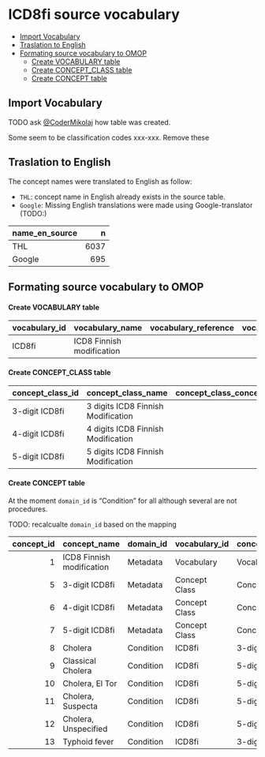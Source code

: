 ICD8fi source vocabulary
================

  - [Import Vocabulary](#import-vocabulary)
  - [Traslation to English](#traslation-to-english)
  - [Formating source vocabulary to
    OMOP](#formating-source-vocabulary-to-omop)
      - [Create VOCABULARY table](#create-vocabulary-table)
      - [Create CONCEPT\_CLASS table](#create-concept_class-table)
      - [Create CONCEPT table](#create-concept-table)

## Import Vocabulary

TODO ask [@CoderMikolaj](github.com/CoderMikolaj) how table was created.

Some seem to be classification codes xxx-xxx. Remove these

## Traslation to English

The concept names were translated to English as follow:

  - `THL`: concept name in English already exists in the source table.
  - `Google`: Missing English translations were made using
    Google-translator (TODO:)

<div class="kable-table">

| name\_en\_source |    n |
| :--------------- | ---: |
| THL              | 6037 |
| Google           |  695 |

</div>

## Formating source vocabulary to OMOP

#### Create VOCABULARY table

<div class="kable-table">

| vocabulary\_id | vocabulary\_name          | vocabulary\_reference | vocabulary\_version | vocabulary\_concept\_id |
| :------------- | :------------------------ | :-------------------- | :------------------ | ----------------------: |
| ICD8fi         | ICD8 Finnish modification |                       |                     |                       1 |

</div>

#### Create CONCEPT\_CLASS table

<div class="kable-table">

| concept\_class\_id | concept\_class\_name               | concept\_class\_concept\_id |
| :----------------- | :--------------------------------- | --------------------------: |
| 3-digit ICD8fi     | 3 digits ICD8 Finnish Modification |                           5 |
| 4-digit ICD8fi     | 4 digits ICD8 Finnish Modification |                           6 |
| 5-digit ICD8fi     | 5 digits ICD8 Finnish Modification |                           7 |

</div>

#### Create CONCEPT table

At the moment `domain_id` is “Condition” for all although several are
not procedures.

TODO: recalcualte `domain_id` based on the mapping

<div class="kable-table">

| concept\_id | concept\_name             | domain\_id | vocabulary\_id | concept\_class\_id | standard\_concept | concept\_code  | valid\_start\_date | valid\_end\_date | invalid\_reason | tmp\_name\_fi    | tmp\_name\_en\_source |
| ----------: | :------------------------ | :--------- | :------------- | :----------------- | :---------------- | :------------- | :----------------- | :--------------- | :-------------- | :--------------- | :-------------------- |
|           1 | ICD8 Finnish modification | Metadata   | Vocabulary     | Vocabulary         | NA                | OMOP generated | 1970-01-01         | 2099-12-31       | NA              | NA               | NA                    |
|           5 | 3-digit ICD8fi            | Metadata   | Concept Class  | Concept Class      | NA                | OMOP generated | 1970-01-01         | 2099-12-31       | NA              | NA               | NA                    |
|           6 | 4-digit ICD8fi            | Metadata   | Concept Class  | Concept Class      | NA                | OMOP generated | 1970-01-01         | 2099-12-31       | NA              | NA               | NA                    |
|           7 | 5-digit ICD8fi            | Metadata   | Concept Class  | Concept Class      | NA                | OMOP generated | 1970-01-01         | 2099-12-31       | NA              | NA               | NA                    |
|           8 | Cholera                   | Condition  | ICD8fi         | 3-digit ICD8fi     | NA                | 000            | 1970-01-01         | 2299-11-03       | NA              | Kolera           | THL                   |
|           9 | Classical Cholera         | Condition  | ICD8fi         | 5-digit ICD8fi     | NA                | 00001          | 1970-01-01         | 2299-11-03       | NA              | Kolera, Classica | THL                   |
|          10 | Cholera, El Tor           | Condition  | ICD8fi         | 5-digit ICD8fi     | NA                | 00010          | 1970-01-01         | 2299-11-03       | NA              | Kolera, El Tor   | THL                   |
|          11 | Cholera, Suspecta         | Condition  | ICD8fi         | 5-digit ICD8fi     | NA                | 00097          | 1970-01-01         | 2299-11-03       | NA              | Kolera, Suspecta | THL                   |
|          12 | Cholera, Unspecified      | Condition  | ICD8fi         | 5-digit ICD8fi     | NA                | 00099          | 1970-01-01         | 2299-11-03       | NA              | Kolera, NUD      | THL                   |
|          13 | Typhoid fever             | Condition  | ICD8fi         | 3-digit ICD8fi     | NA                | 001            | 1970-01-01         | 2299-11-03       | NA              | Lavantauti       | THL                   |

</div>
